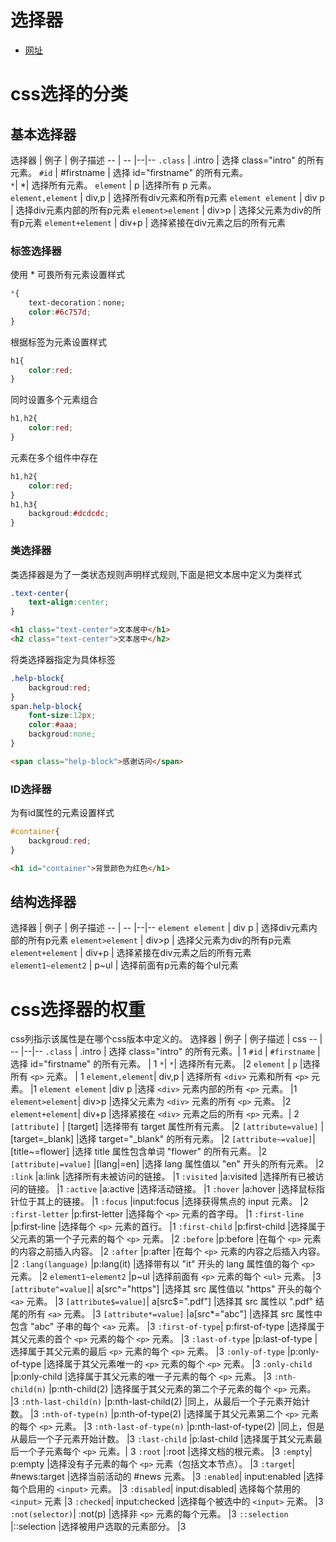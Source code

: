 # 选择器
- [网址](https://www.w3school.com.cn/cssref/css_selectors.asp)

# css选择的分类
## 基本选择器

选择器 | 例子  |  例子描述 
-- | -- |--|--
`.class` | .intro | 选择 class="intro" 的所有元素。
`#id` | #firstname |	选择 id="firstname" 的所有元素。	
`*`|	*|	选择所有元素。	
`element` |	p	|选择所有 p 元素。	 
`element,element` | div,p | 选择所有div元素和所有p元素
`element element` | div p | 选择div元素内部的所有p元素
`element>element` | div>p | 选择父元素为div的所有p元素
`element+element` | div+p | 选择紧接在div元素之后的所有元素

### 标签选择器
使用 *  可畏所有元素设置样式
```css
*{
    text-decoration：none;
    color:#6c757d;
}
```
根据标签为元素设置样式
```css
h1{
    color:red;
}
```
同时设置多个元素组合
```css
h1,h2{
    color:red;
}
```
元素在多个组件中存在
```css
h1,h2{
    color:red;
}
h1,h3{
    backgroud:#dcdcdc;
}
```

### 类选择器
类选择器是为了一类状态规则声明样式规则,下面是把文本居中定义为类样式
```css
.text-center{
    text-align:center;
}
```
```html
<h1 class="text-center">文本居中</h1>
<h2 class="text-center">文本居中</h2>
```
将类选择器指定为具体标签
```css
.help-block{
    backgroud:red;
}
span.help-block{
    font-size:12px;
    color:#aaa;
    backgroud:none;
}
```
```html
<span class="help-block">感谢访问</span>
```
### ID选择器
为有id属性的元素设置样式
```css
#container{
    backgroud:red;
}
```
```html
<h1 id="container">背景颜色为红色</h1>
```

## 结构选择器
选择器 | 例子  |  例子描述 
-- | -- |--|--
`element element` | div p | 选择div元素内部的所有p元素
`element>element` | div>p | 选择父元素为div的所有p元素
`element+element` | div+p | 选择紧接在div元素之后的所有元素
`element1~element2` | p~ul | 选择前面有p元素的每个ul元素

# css选择器的权重



css列指示该属性是在哪个css版本中定义的。
选择器 | 例子  |  例子描述 | css
-- | -- |--|--
`.class` | .intro | 选择 class="intro" 的所有元素。| 1
`#id` | 	`#firstname` |	选择 id="firstname" 的所有元素。	| 1
`*`|	`*`|	选择所有元素。	|2
`element` |	`p`	|选择所有 `<p>` 元素。	 | 1
`element,element`|	div,p	| 选择所有 `<div>` 元素和所有 `<p>` 元素。	|1
`element element`	|div p	|选择 `<div>` 元素内部的所有 `<p>` 元素。	|1
`element>element`|	div>p	|选择父元素为 `<div>` 元素的所有 `<p>` 元素。  |2
`element+element`|	div+p	|选择紧接在 `<div>` 元素之后的所有 `<p>` 元素。|	2
`[attribute]`	| [target]	|选择带有 target 属性所有元素。	|2
`[attribute=value]`	|[target=_blank]	|选择 target="_blank" 的所有元素。	|2
`[attribute~=value]`|	[title~=flower]	|选择 title 属性包含单词 "flower" 的所有元素。	|2
`[attribute|=value]`	|[lang|=en]	|选择 lang 属性值以 "en" 开头的所有元素。	|2
`:link`	|a:link	|选择所有未被访问的链接。	|1
`:visited`	|a:visited	|选择所有已被访问的链接。	|1
`:active`	|a:active	|选择活动链接。	|1
`:hover`	|a:hover	|选择鼠标指针位于其上的链接。	|1
`:focus`	|input:focus	|选择获得焦点的 input 元素。	|2
`:first-letter`	|p:first-letter	|选择每个 `<p>` 元素的首字母。	|1
`:first-line`	|p:first-line	|选择每个 `<p>` 元素的首行。	|1
`:first-child`	|p:first-child	|选择属于父元素的第一个子元素的每个 `<p>` 元素。	|2
`:before`	|p:before	|在每个 `<p>` 元素的内容之前插入内容。	|2
`:after`	|p:after	|在每个 `<p>` 元素的内容之后插入内容。	|2
`:lang(language)`	|p:lang(it)	|选择带有以 "it" 开头的 lang 属性值的每个 `<p>` 元素。	|2
`element1~element2`	|p~ul	|选择前面有 `<p>` 元素的每个 `<ul>` 元素。	|3
`[attribute^=value]`|	a[src^="https"]	|选择其 src 属性值以 "https" 开头的每个 `<a>` 元素。	|3
`[attribute$=value]`|	a[src$=".pdf"]	|选择其 src 属性以 ".pdf" 结尾的所有 `<a>` 元素。	|3
`[attribute*=value]`	|a[src*="abc"]	|选择其 src 属性中包含 "abc" 子串的每个 `<a>` 元素。	|3
`:first-of-type`|	p:first-of-type	|选择属于其父元素的首个 `<p>` 元素的每个 `<p>` 元素。	|3
`:last-of-type`	|p:last-of-type	|选择属于其父元素的最后 `<p>` 元素的每个 `<p>` 元素。	|3
`:only-of-type`	|p:only-of-type	|选择属于其父元素唯一的 `<p>` 元素的每个 `<p>` 元素。	|3
`:only-child`	|p:only-child	|选择属于其父元素的唯一子元素的每个 `<p>` 元素。	|3
`:nth-child(n)`	|p:nth-child(2)	|选择属于其父元素的第二个子元素的每个 `<p>` 元素。	|3
`:nth-last-child(n)`	|p:nth-last-child(2)	|同上，从最后一个子元素开始计数。	|3
`:nth-of-type(n)`	|p:nth-of-type(2)	|选择属于其父元素第二个 `<p>` 元素的每个 `<p>` 元素。	|3
`:nth-last-of-type(n)`	|p:nth-last-of-type(2)	|同上，但是从最后一个子元素开始计数。	|3
`:last-child`	|p:last-child	|选择属于其父元素最后一个子元素每个 `<p>` 元素。|	3
`:root`	|:root	|选择文档的根元素。	|3
`:empty`|	p:empty	|选择没有子元素的每个 `<p>` 元素（包括文本节点）。	|3
`:target`|	#news:target	|选择当前活动的 #news 元素。	|3
`:enabled`|	input:enabled	|选择每个启用的 `<input>` 元素。	|3
`:disabled`|	input:disabled|	选择每个禁用的 `<input>` 元素	|3
`:checked`|	input:checked	|选择每个被选中的 `<input>` 元素。	|3
`:not(selector)`|	:not(p)	|选择非 `<p>` 元素的每个元素。	|3
`::selection`	|::selection	|选择被用户选取的元素部分。	|3



